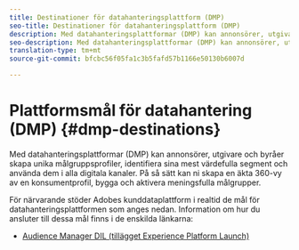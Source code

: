 ```yaml
---
title: Destinationer för datahanteringsplattform (DMP)
seo-title: Destinationer för datahanteringsplattform (DMP)
description: Med datahanteringsplattformar (DMP) kan annonsörer, utgivare och byråer skapa unika målgruppsprofiler, identifiera sina mest värdefulla segment och använda dem i alla digitala kanaler. På så sätt kan ni skapa en äkta 360-vy av en konsumentprofil, bygga och aktivera meningsfulla målgrupper.
seo-description: Med datahanteringsplattformar (DMP) kan annonsörer, utgivare och byråer skapa unika målgruppsprofiler, identifiera sina mest värdefulla segment och använda dem i alla digitala kanaler. På så sätt kan ni skapa en äkta 360-vy av en konsumentprofil, bygga och aktivera meningsfulla målgrupper.
translation-type: tm+mt
source-git-commit: bfcbc56f05fa1c3b5fafd57b1166e50130b6007d

---
```



# Plattformsmål för datahantering (DMP) {#dmp-destinations}

Med datahanteringsplattformar (DMP) kan annonsörer, utgivare och byråer skapa unika målgruppsprofiler, identifiera sina mest värdefulla segment och använda dem i alla digitala kanaler. På så sätt kan ni skapa en äkta 360-vy av en konsumentprofil, bygga och aktivera meningsfulla målgrupper.

För närvarande stöder Adobes kunddataplattform i realtid de mål för datahanteringsplattformen som anges nedan. Information om hur du ansluter till dessa mål finns i de enskilda länkarna:

* [Audience Manager DIL (tillägget Experience Platform Launch)](/help/rtcdp/destinations/aam-dil-extension.md)